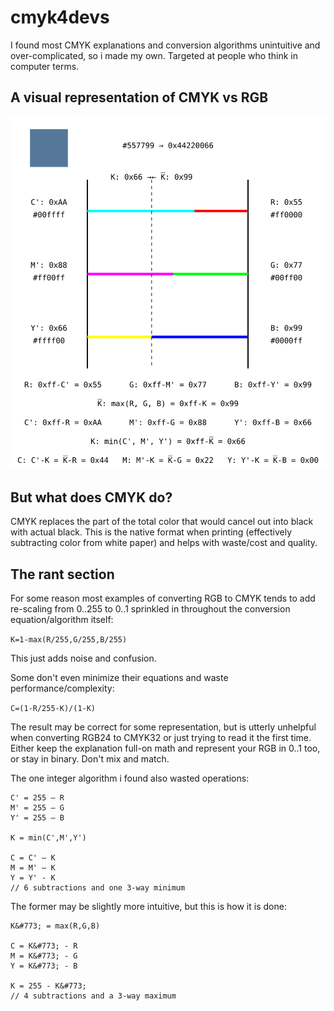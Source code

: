 # cmyk4devs

I found most CMYK explanations and conversion algorithms unintuitive and over-complicated, so i made my own. Targeted at people who think in computer terms.

## A visual representation of CMYK vs RGB

![](cmyk.svg)

## But what does CMYK do?

CMYK replaces the part of the total color that would cancel out into black with actual black.
This is the native format when printing (effectively subtracting color from white paper) and helps with waste/cost and quality.

## The rant section

For some reason most examples of converting RGB to CMYK tends to add re-scaling from 0..255 to 0..1 sprinkled in throughout the conversion equation/algorithm itself:

`K=1-max(R/255,G/255,B/255)`

This just adds noise and confusion.

Some don't even minimize their equations and waste performance/complexity:

`C=(1-R/255-K)/(1-K)`

The result may be correct for some representation, but is utterly unhelpful when converting RGB24 to CMYK32 or just trying to read it the first time.
Either keep the explanation full-on math and represent your RGB in 0..1 too, or stay in binary. Don't mix and match.

The one integer algorithm i found also wasted operations:

```
C' = 255 – R
M' = 255 – G
Y' = 255 – B

K = min(C',M',Y')

C = C' – K
M = M' – K
Y = Y' - K
// 6 subtractions and one 3-way minimum
```

The former may be slightly more intuitive, but this is how it is done:

```
K&#773; = max(R,G,B)

C = K&#773; - R
M = K&#773; - G
Y = K&#773; - B

K = 255 - K&#773;
// 4 subtractions and a 3-way maximum
```
